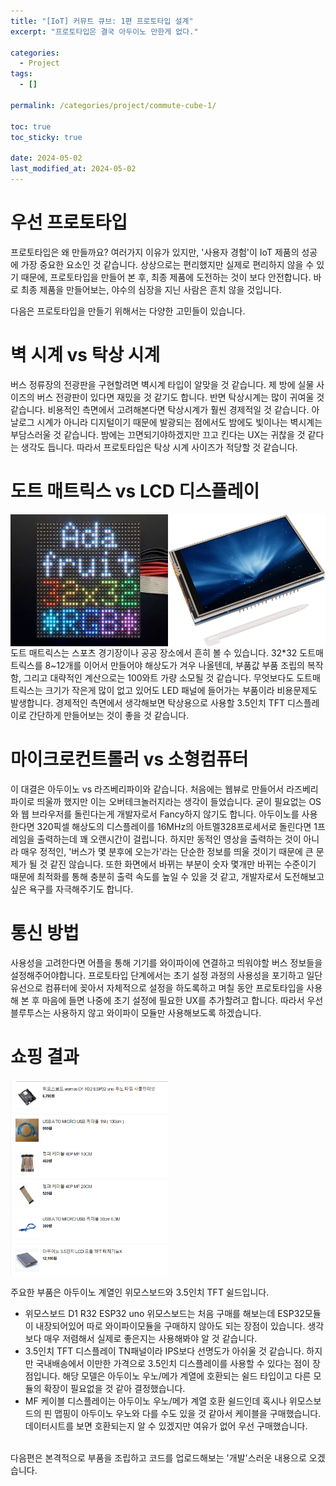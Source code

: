 ```yaml
---
title: "[IoT] 커뮤트 큐브: 1편 프로토타입 설계"
excerpt: "프로토타입은 결국 아두이노 만한게 없다."

categories:
  - Project
tags:
  - []

permalink: /categories/project/commute-cube-1/

toc: true
toc_sticky: true

date: 2024-05-02
last_modified_at: 2024-05-02
---
```


# 우선 프로토타입
프로토타입은 왜 만들까요? 여러가지 이유가 있지만, '사용자 경험'이 IoT 제품의 성공에 가장 중요한 요소인 것 같습니다. 상상으로는 편리했지만 실제로 편리하지 않을 수 있기 때문에, 프로토타입을 만들어 본 후, 최종 제품에 도전하는 것이 보다 안전합니다. 바로 최종 제품을 만들어보는, 야수의 심장을 지닌 사람은 흔치 않을 것입니다.

다음은 프로토타입을 만들기 위해서는 다양한 고민들이 있습니다.

# 벽 시계 vs 탁상 시계
버스 정류장의 전광판을 구현할려면 벽시계 타입이 알맞을 것 같습니다. 제 방에 실물 사이즈의 버스 전광판이 있다면 재밌을 것 같기도 합니다. 반면 탁상시계는 많이 귀여울 것 같습니다. 비용적인 측면에서 고려해본다면 탁상시계가 훨씬 경제적일 것 같습니다. 아날로그 시계가 아니라 디지털이기 때문에 발광되는 점에서도 밤에도 빛이나는 벽시계는 부담스러울 것 같습니다. 밤에는 끄면되기야하겠지만 끄고 킨다는 UX는 귀찮을 것 같다는 생각도 듭니다. 따라서 프로토타입은 탁상 시계 사이즈가 적당할 것 같습니다.

# 도트 매트릭스 vs LCD 디스플레이
<div style="display: flex; width: 100%;">
  <img src="https://raw.githubusercontent.com/jeekpark/jeekpark.github.io/main/assets/images/posts_img/commute-cube/dot-matrix-32.jfif" width="50%">
  <img src="https://raw.githubusercontent.com/jeekpark/jeekpark.github.io/main/assets/images/posts_img/commute-cube/tft-display.jpg" width="50%">
</div>
도트 매트릭스는 스포츠 경기장이나 공공 장소에서 흔히 볼 수 있습니다. 32*32 도트매트릭스를 8~12개를 이어서 만들어야 해상도가 겨우 나올텐데, 부품값 부품 조립의 복작함, 그리고 대략적인 계산으로는 100와트 가량 소모될 것 같습니다. 무엇보다도 도트매트릭스는 크기가 작은게 많이 없고 있어도 LED 패널에 들어가는 부품이라 비용문제도 발생합니다. 경제적인 측면에서 생각해보면 탁상용으로 사용할 3.5인치 TFT 디스플레이로 간단하게 만들어보는 것이 좋을 것 같습니다.

# 마이크로컨트롤러 vs 소형컴퓨터
이 대결은 아두이노 vs 라즈베리파이와 같습니다. 처음에는 웹뷰로 만들어서 라즈베리파이로 띄울까 했지만 이는 오버테크놀러지라는 생각이 들었습니다. 굳이 필요없는 OS와 웹 브라우저를 돌린다는게 개발자로서 Fancy하지 않기도 합니다. 아두이노를 사용한다면 320픽셀 해상도의 디스플레이를 16MHz의 아트멜328프로세서로 돌린다면 1프레임을 출력하는데 꽤 오랜시간이 걸립니다. 하지만 동적인 영상을 출력하는 것이 아니라 매우 정적인, '버스가 몇 분후에 오는가'라는 단순한 정보를 띄울 것이기 때문에 큰 문제가 될 것 같진 않습니다. 또한 화면에서 바뀌는 부분이 숫자 몇개만 바뀌는 수준이기 때문에 최적화를 통해 충분히 출력 속도를 높일 수 있을 것 같고, 개발자로서 도전해보고 싶은 욕구를 자극해주기도 합니다.

# 통신 방법
사용성을 고려한다면 어플을 통해 기기를 와이파이에 연결하고 띄워야할 버스 정보들을 설정해주어야합니다. 프로토타입 단계에서는 초기 설정 과정의 사용성을 포기하고 일단 유선으로 컴퓨터에 꽂아서 자체적으로 설정을 하도록하고 며칠 동안 프로토타입을 사용해 본 후 마음에 들면 나중에 초기 설정에 필요한 UX를 추가할려고 합니다. 따라서 우선 블루투스는 사용하지 않고 와이파이 모듈만 사용해보도록 하겠습니다.

# 쇼핑 결과
<img src="https://github.com/jeekpark/jeekpark.github.io/blob/main/assets/images/posts_img/commute-cube/buy-list.png?raw=true" width="50%">

주요한 부품은 아두이노 계열인 위모스보드와 3.5인치 TFT 쉴드입니다. 
- 위모스보드 D1 R32 ESP32 uno
  위모스보드는 처음 구매를 해보는데 ESP32모듈이 내장되어있어 따로 와이파이모듈을 구매하지 않아도 되는 장점이 있습니다. 생각보다 매우 저렴해서 실제로 좋은지는 사용해봐야 알 것 같습니다.
- 3.5인치 TFT 디스플레이
  TN패널이라 IPS보다 선명도가 아쉬울 것 같습니다. 하지만 국내배송에서 이만한 가격으로 3.5인치 디스플레이를 사용할 수 있다는 점이 장점입니다. 해당 모델은 아두이노 우노/메가 계열에 호환되는 쉴드 타입이고 다른 모듈의 확장이 필요없을 것 같아 결정했습니다.
- MF 케이블
  디스플레이는 아두이노 우노/메가 계열 호환 쉴드인데 혹시나 위모스보드의 핀 맵핑이 아두이노 우노와 다를 수도 있을 것 같아서 케이블을 구매했습니다. 데이터시트를 보면 호환되는지 알 수 있겠지만 여유가 없어 우선 구매했습니다.


<br>
다음편은 본격적으로 부품을 조립하고 코드를 업로드해보는 '개발'스러운 내용으로 오겠습니다.

